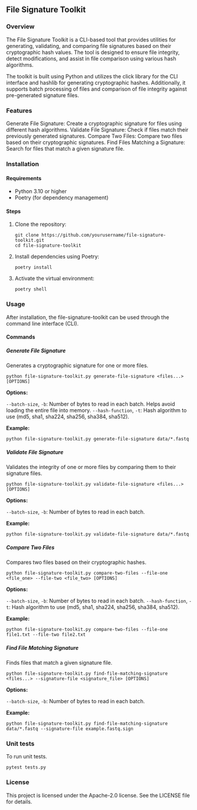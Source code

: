 ## File Signature Toolkit
### Overview
The File Signature Toolkit is a CLI-based tool that provides utilities for generating, validating, and comparing file signatures based on their cryptographic hash values. The tool is designed to ensure file integrity, detect modifications, and assist in file comparison using various hash algorithms.

The toolkit is built using Python and utilizes the click library for the CLI interface and hashlib for generating cryptographic hashes. Additionally, it supports batch processing of files and comparison of file integrity against pre-generated signature files.

### Features
Generate File Signature: Create a cryptographic signature for files using different hash algorithms.
Validate File Signature: Check if files match their previously generated signatures.
Compare Two Files: Compare two files based on their cryptographic signatures.
Find Files Matching a Signature: Search for files that match a given signature file.

### Installation

#### Requirements
- Python 3.10 or higher
- Poetry (for dependency management)

#### Steps
1. Clone the repository:

    ```
    git clone https://github.com/yourusername/file-signature-toolkit.git
    cd file-signature-toolkit
    ```

2. Install dependencies using Poetry:

    ```
    poetry install
    ```
   
3. Activate the virtual environment:

    ```
    poetry shell
    ```

### Usage
After installation, the file-signature-toolkit can be used through the command line interface (CLI).

#### Commands
##### Generate File Signature

Generates a cryptographic signature for one or more files.

```
python file-signature-toolkit.py generate-file-signature <files...> [OPTIONS]
```
   
**Options:**

`--batch-size`, `-b`: Number of bytes to read in each batch. Helps avoid loading the entire file into memory.
`--hash-function`, `-t`: Hash algorithm to use (md5, sha1, sha224, sha256, sha384, sha512).

**Example:**
 

```
python file-signature-toolkit.py generate-file-signature data/*.fastq 
```

##### Validate File Signature

Validates the integrity of one or more files by comparing them to their signature files.

```
python file-signature-toolkit.py validate-file-signature <files...> [OPTIONS]
```

**Options:**

`--batch-size`, `-b`: Number of bytes to read in each batch.

**Example:**

```
python file-signature-toolkit.py validate-file-signature data/*.fastq
```

##### Compare Two Files

Compares two files based on their cryptographic hashes.

```
python file-signature-toolkit.py compare-two-files --file-one <file_one> --file-two <file_two> [OPTIONS]
```

**Options:**

`--batch-size`, `-b`: Number of bytes to read in each batch.
`--hash-function`, `-t`: Hash algorithm to use (md5, sha1, sha224, sha256, sha384, sha512).

**Example:**

```
python file-signature-toolkit.py compare-two-files --file-one file1.txt --file-two file2.txt
```

##### Find File Matching Signature

Finds files that match a given signature file.

```
python file-signature-toolkit.py find-file-matching-signature <files...> --signature-file <signature_file> [OPTIONS]
```

**Options:**

`--batch-size`, `-b`: Number of bytes to read in each batch.

**Example:**

```
python file-signature-toolkit.py find-file-matching-signature data/*.fastq --signature-file example.fastq.sign
```

### Unit tests
To run unit tests.

```
pytest tests.py 
```

### License
This project is licensed under the Apache-2.0 license. See the LICENSE file for details.
